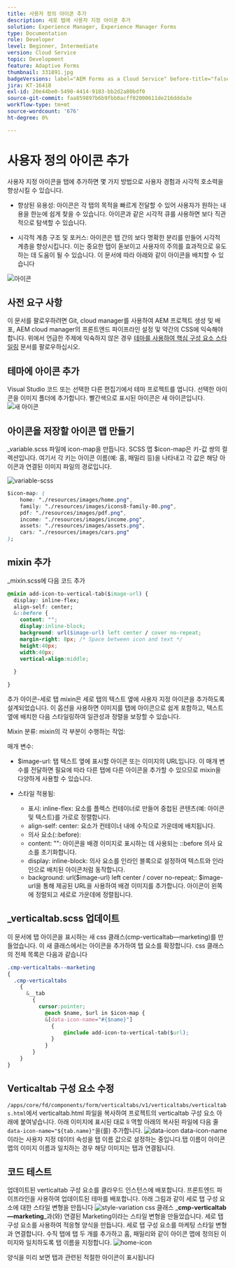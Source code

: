 ```yaml
---
title: 사용자 정의 아이콘 추가
description: 세로 탭에 사용자 지정 아이콘 추가
solution: Experience Manager, Experience Manager Forms
type: Documentation
role: Developer
level: Beginner, Intermediate
version: Cloud Service
topic: Development
feature: Adaptive Forms
thumbnail: 331891.jpg
badgeVersions: label="AEM Forms as a Cloud Service" before-title="false"
jira: KT-16418
exl-id: 20e44be0-5490-4414-9183-bb2d2a80bdf0
source-git-commit: faa859897b6b9fbb0acff02000611de216ddda3e
workflow-type: tm+mt
source-wordcount: '676'
ht-degree: 0%

---
```


# 사용자 정의 아이콘 추가

사용자 지정 아이콘을 탭에 추가하면 몇 가지 방법으로 사용자 경험과 시각적 호소력을 향상시킬 수 있습니다.

* 향상된 유용성: 아이콘은 각 탭의 목적을 빠르게 전달할 수 있어 사용자가 원하는 내용을 한눈에 쉽게 찾을 수 있습니다. 아이콘과 같은 시각적 큐를 사용하면 보다 직관적으로 탐색할 수 있습니다.

* 시각적 계층 구조 및 포커스: 아이콘은 탭 간의 보다 명확한 분리를 만들어 시각적 계층을 향상시킵니다. 이는 중요한 탭이 돋보이고 사용자의 주의를 효과적으로 유도하는 데 도움이 될 수 있습니다.
이 문서에 따라 아래와 같이 아이콘을 배치할 수 있습니다

![아이콘](assets/icons.png)

## 사전 요구 사항

이 문서를 팔로우하려면 Git, cloud manager를 사용하여 AEM 프로젝트 생성 및 배포, AEM cloud manager의 프론트엔드 파이프라인 설정 및 약간의 CSS에 익숙해야 합니다. 위에서 언급한 주제에 익숙하지 않은 경우 [테마를 사용하여 핵심 구성 요소 스타일링](https://experienceleague.adobe.com/en/docs/experience-manager-cloud-service/content/forms/adaptive-forms-authoring/authoring-adaptive-forms-core-components/create-an-adaptive-form-on-forms-cs/using-themes-in-core-components#rename-env-file-theme-folder) 문서를 팔로우하십시오.

## 테마에 아이콘 추가

Visual Studio 코드 또는 선택한 다른 편집기에서 테마 프로젝트를 엽니다.
선택한 아이콘을 이미지 폴더에 추가합니다.
빨간색으로 표시된 아이콘은 새 아이콘입니다.
![새 아이콘](assets/newicons.png)

## 아이콘을 저장할 아이콘 맵 만들기

_variable.scss 파일에 icon-map을 만듭니다. SCSS 맵 $icon-map은 키-값 쌍의 컬렉션입니다. 여기서 각 키는 아이콘 이름(예: 홈, 패밀리 등)을 나타내고 각 값은 해당 아이콘과 연결된 이미지 파일의 경로입니다.

![variable-scss](assets/variable_scss.png)

```css
$icon-map: (
    home: "./resources/images/home.png",
    family: "./resources/images/icons8-family-80.png",
    pdf: "./resources/images/pdf.png",
    income: "./resources/images/income.png",
    assets: "./resources/images/assets.png",
    cars: "./resources/images/cars.png"
);
```

## mixin 추가

_mixin.scss에 다음 코드 추가

```css
@mixin add-icon-to-vertical-tab($image-url) {
  display: inline-flex;
  align-self: center;
  &::before {
    content: "";
    display:inline-block;
    background: url($image-url) left center / cover no-repeat;
    margin-right: 8px; /* Space between icon and text */
    height:40px;
    width:40px;
    vertical-align:middle;
    
  }
  
}
```

추가 아이콘-세로 탭 mixin은 세로 탭의 텍스트 옆에 사용자 지정 아이콘을 추가하도록 설계되었습니다. 이 옵션을 사용하면 이미지를 탭에 아이콘으로 쉽게 포함하고, 텍스트 옆에 배치한 다음 스타일링하여 일관성과 정렬을 보장할 수 있습니다.

Mixin 분류: mixin의 각 부분이 수행하는 작업:

매개 변수:

* $image-url: 탭 텍스트 옆에 표시할 아이콘 또는 이미지의 URL입니다. 이 매개 변수를 전달하면 필요에 따라 다른 탭에 다른 아이콘을 추가할 수 있으므로 mixin을 다양하게 사용할 수 있습니다.

* 스타일 적용됨:

   * 표시: inline-flex: 요소를 플렉스 컨테이너로 만들어 중첩된 콘텐츠(예: 아이콘 및 텍스트)를 가로로 정렬합니다.
   * align-self: center: 요소가 컨테이너 내에 수직으로 가운데에 배치됩니다.
   * 의사 요소(::before):
   * content: &quot;&quot;: 아이콘을 배경 이미지로 표시하는 데 사용되는 ::before 의사 요소를 초기화합니다.
   * display: inline-block: 의사 요소를 인라인 블록으로 설정하여 텍스트와 인라인으로 배치된 아이콘처럼 동작합니다.
   * background: url($image-url) left center / cover no-repeat;: $image-url을 통해 제공된 URL을 사용하여 배경 이미지를 추가합니다. 아이콘이 왼쪽에 정렬되고 세로로 가운데에 정렬됩니다.

## _verticaltab.scss 업데이트

이 문서에 탭 아이콘을 표시하는 새 css 클래스(cmp-verticaltab—marketing)를 만들었습니다. 이 새 클래스에서는 아이콘을 추가하여 탭 요소를 확장합니다. css 클래스의 전체 목록은 다음과 같습니다

```css
.cmp-verticaltabs--marketing
{
  .cmp-verticaltabs
    {
      &__tab 
        {
          cursor:pointer;
            @each $name, $url in $icon-map {
            &[data-icon-name="#{$name}"]
              {
                  @include add-icon-to-vertical-tab($url);
              }
            }
        }
    }
}
```

## Verticaltab 구성 요소 수정

```/apps/core/fd/components/form/verticaltabs/v1/verticaltabs/verticaltabs.html```에서 verticaltab.html 파일을 복사하여 프로젝트의 verticaltab 구성 요소 아래에 붙여넣습니다. 아래 이미지에 표시된 대로 li 역할 아래의 복사된 파일에 다음 줄 ```data-icon-name="${tab.name}"```을(를) 추가합니다.
![data-icon](assets/data-icons.png)
data-icon-name이라는 사용자 지정 데이터 속성을 탭 이름 값으로 설정하는 중입니다.탭 이름이 아이콘 맵의 이미지 이름과 일치하는 경우 해당 이미지는 탭과 연결됩니다.



## 코드 테스트

업데이트된 verticaltab 구성 요소를 클라우드 인스턴스에 배포합니다.
프론트엔드 파이프라인을 사용하여 업데이트된 테마를 배포합니다.
아래 그림과 같이 세로 탭 구성 요소에 대한 스타일 변형을 만듭니다
![style-variation](assets/verticaltab-style-variation.png)
css 클래스 _**cmp-verticaltab—marketing**_과(와) 연결된 Marketing이라는 스타일 변형을 만들었습니다.
세로 탭 구성 요소를 사용하여 적응형 양식을 만듭니다. 세로 탭 구성 요소를 마케팅 스타일 변형과 연결합니다.
수직 탭에 탭 두 개를 추가하고 홈, 패밀리와 같이 아이콘 맵에 정의된 이미지와 일치하도록 탭 이름을 지정합니다.
![home-icon](assets/tab-name.png)

양식을 미리 보면 탭과 관련된 적절한 아이콘이 표시됩니다
